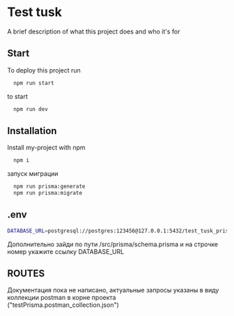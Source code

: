 
# Test tusk


A brief description of what this project does and who it's for


## Start

To deploy this project run

```bash
  npm run start
```
to start
```bash
  npm run dev
```


## Installation

Install my-project with npm

```bash
  npm i
```
запуск миграции
```bash
  npm run prisma:generate
  npm run prisma:migrate
```

## .env
```bash
DATABASE_URL=postgresql://postgres:123456@127.0.0.1:5432/test_tusk_prisma
```

Дополнительно зайди по пути /src/prisma/schema.prisma и на строчке номер укажите ссылку DATABASE_URL
## ROUTES
Документация пока не написано, актуальные запросы указаны в виду коллекции postman в корне проекта ("testPrisma.postman_collection.json")
